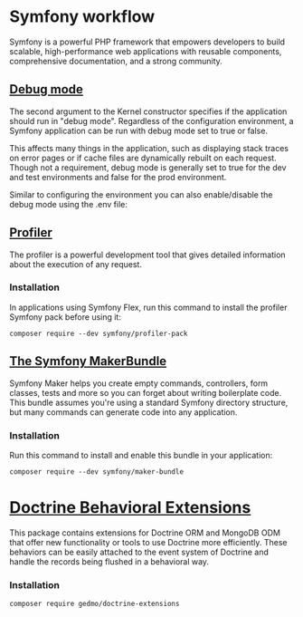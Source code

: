 # Symfony workflow
Symfony is a powerful PHP framework that empowers developers to build scalable, high-performance web applications with reusable components, comprehensive documentation, and a strong community.

## [Debug mode](https://symfony.com/doc/current/configuration/front_controllers_and_kernel.html#debug-mode)
The second argument to the Kernel constructor specifies if the application should run in "debug mode". Regardless of the configuration environment, a Symfony application can be run with debug mode set to true or false.

This affects many things in the application, such as displaying stack traces on error pages or if cache files are dynamically rebuilt on each request. Though not a requirement, debug mode is generally set to true for the dev and test environments and false for the prod environment.

Similar to configuring the environment you can also enable/disable the debug mode using the .env file:

## [Profiler](https://symfony.com/doc/current/profiler.html)
The profiler is a powerful development tool that gives detailed information about the execution of any request.

### Installation
In applications using Symfony Flex, run this command to install the profiler Symfony pack before using it:

```shell
composer require --dev symfony/profiler-pack
```

## [The Symfony MakerBundle](https://symfony.com/bundles/SymfonyMakerBundle/current/index.html)
Symfony Maker helps you create empty commands, controllers, form classes, tests and more so you can forget about writing boilerplate code. This bundle assumes you're using a standard Symfony directory structure, but many commands can generate code into any application.

### Installation
Run this command to install and enable this bundle in your application:

```shell
composer require --dev symfony/maker-bundle 
```

# [Doctrine Behavioral Extensions](https://github.com/doctrine-extensions/DoctrineExtensions)
This package contains extensions for Doctrine ORM and MongoDB ODM that offer new functionality or tools to use Doctrine more efficiently. These behaviors can be easily attached to the event system of Doctrine and handle the records being flushed in a behavioral way.

### Installation
```shell
composer require gedmo/doctrine-extensions
```
